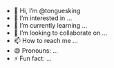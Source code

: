 - 👋 Hi, I’m @tonguesking
- 👀 I’m interested in ...
- 🌱 I’m currently learning ...
- 💞️ I’m looking to collaborate on ...
- 📫 How to reach me ...
- 😄 Pronouns: ...
- ⚡ Fun fact: ...

<!---
tonguesking/tonguesking is a ✨ special ✨ repository because its `README.md` (this file) appears on your GitHub profile.
You can click the Preview link to take a look at your changes.
--->
